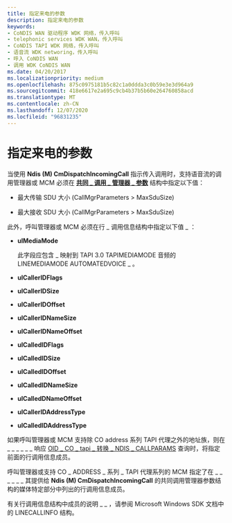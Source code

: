 ```yaml
---
title: 指定来电的参数
description: 指定来电的参数
keywords:
- CoNDIS WAN 驱动程序 WDK 网络，传入呼叫
- telephonic services WDK WAN，传入呼叫
- CoNDIS TAPI WDK 网络，传入呼叫
- 语音流 WDK networing，传入呼叫
- 呼入 CoNDIS WAN
- 调用 WDK CoNDIS WAN
ms.date: 04/20/2017
ms.localizationpriority: medium
ms.openlocfilehash: 875c0975181b5c82c1a0ddda3c0b59e3e3d964a9
ms.sourcegitcommit: 418e6617e2a695c9cb4b37b5b60e264760858acd
ms.translationtype: MT
ms.contentlocale: zh-CN
ms.lasthandoff: 12/07/2020
ms.locfileid: "96831235"
---
```

# <a name="specifying-parameters-for-an-incoming-call"></a>指定来电的参数





当使用 **Ndis (M) CmDispatchIncomingCall** 指示传入调用时，支持语音流的调用管理器或 MCM 必须在 [**共同 \_ 调用 \_ 管理器 \_ 参数**](/previous-versions/windows/hardware/network/ff545381(v=vs.85)) 结构中指定以下值：

-   最大传输 SDU 大小 (CallMgrParameters &gt; MaxSduSize) 

-   最大接收 SDU 大小 (CallMgrParameters &gt; MaxSduSize) 

此外，呼叫管理器或 MCM 必须在行 \_ 调用信息结构中指定以下值 \_ ：

-   **ulMediaMode**

    此字段应包含 \_ 映射到 TAPI 3.0 TAPIMEDIAMODE 音频的 LINEMEDIAMODE AUTOMATEDVOICE \_ 。

-   **ulCallerIDFlags**

-   **ulCallerIDSize**

-   **ulCallerIDOffset**

-   **ulCallerIDNameSize**

-   **ulCallerIDNameOffset**

-   **ulCalledIDFlags**

-   **ulCalledIDSize**

-   **ulCalledIDOffset**

-   **ulCalledIDNameSize**

-   **ulCalledDNameOffset**

-   **ulCallerIDAddressType**

-   **ulCalledIDAddressType**

如果呼叫管理器或 MCM 支持除 CO address 系列 TAPI 代理之外的地址族，则在 \_ \_ \_ \_ \_ \_ 响应 [OID \_ CO \_ tapi \_ 转换 \_ NDIS \_ CALLPARAMS](./oid-co-tapi-translate-ndis-callparams.md) 查询时，将指定前面的行调用信息成员。

呼叫管理器或支持 CO \_ ADDRESS \_ 系列 \_ TAPI 代理系列的 MCM 指定了在 \_ \_ \_ \_ \_ \_ 其提供给 **Ndis (M) CmDispatchIncomingCall** 的共同调用管理器参数结构的媒体特定部分中列出的行调用信息成员。

有关行调用信息结构中成员的说明 \_ \_ ，请参阅 Microsoft Windows SDK 文档中的 LINECALLINFO 结构。

 


